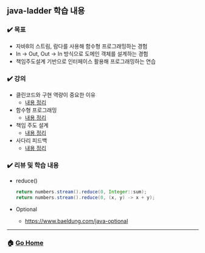 ## java-ladder 학습 내용

### :heavy_check_mark: 목표
- 자바8의 스트림, 람다를 사용해 함수형 프로그래밍하는 경험
- In -> Out, Out -> In 방식으로 도메인 객체를 설계하는 경험
- 책임주도설계 기반으로 인터페이스 활용해 프로그래밍하는 연습

### :heavy_check_mark: 강의
- 클린코드와 구현 역량이 중요한 이유
  - [내용 정리](./clean-code-and-implementation-capabilities.md)
- 함수형 프로그래밍 
  - [내용 정리](./functional-programming.md)
- 책임 주도 설계
  - [내용 정리](./responsibility-driven-design.md)
- 사다리 피드백 
  - [내용 정리](./ladder-feedback.md)

### :heavy_check_mark: 리뷰 및 학습 내용 
- reduce()
  ```java
  return numbers.stream().reduce(0, Integer::sum);
  return numbers.stream().reduce(0, (x, y) -> x + y);
  ```

- Optional
  - https://www.baeldung.com/java-optional



---

### :house: [Go Home](https://github.com/gmlwjd9405/tdd-refactoring-clean-code-8)